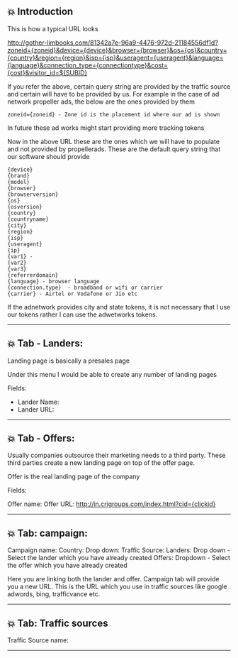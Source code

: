 ## :boom: Introduction

This is how a typical URL looks

http://gother-limbooks.com/81342a7e-96a9-4476-972d-21184556df1d?zoneid={zoneid}&device={device}&browser={browser}&os={os}&country={country}&region={region}&isp={isp}&useragent={useragent}&language={language}&connection_type={connectiontype}&cost={cost}&visitor_id=${SUBID}

If you refer the above, certain query string are provided by the traffic source and certain will have to be provided by us. For example in the case of ad network propeller ads, the below are the ones provided by them

```
zoneid={zoneid} - Zone id is the placement id where our ad is shown
```

In future these ad works might start providing more tracking tokens

Now in the above URL these are the ones which we will have to populate and not provided by propellerads. These are the default query string that our software should provide

```
{device}
{brand}
{model}
{browser}
{browserversion}
{os}
{osversion}
{country}
{countryname}
{city}
{region}
{isp}
{useragent}
{ip}
{var1} -
{var2}
{var3}
{referrerdomain} 
{language} - browser language
{connection.type}  - broadband or wifi or carrier
{carrier} - Airtel or Vodafone or Jio etc
```

If the adnetwork provides city and state tokens, it is not necessary that I use our tokens rather I can use the adwetworks tokens.

---

## :boom: Tab - Landers: 

Landing page is basically a presales page

Under this menu I would be able to create any number of landing pages

Fields:

* Lander Name: 
* Lander URL: 
  
---

## :boom: Tab - Offers: 

Usually companies outsource their marketing needs to a third party. These third parties create a new landing page on top of the offer page.

 Offer is the real landing page of the company


Fields:

  Offer name: 
  Offer URL: http://in.crigroups.com/index.html?cid={clickid}

---

## :boom: Tab: campaign: 

  Campaign name: 
  Country: Drop down:
  Traffic Source: 
  Landers: Drop down - Select the lander which you have already created
  Offers: Dropdown - Select the offer which you have already created

  Here you are linking both the lander and offer. Campaign tab will provide you a new URL. This is the URL which you use in traffic sources like google adwords, bing, trafficvance etc.

---

## :boom: Tab: Traffic sources

  Traffic Source name: 


---



